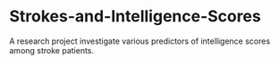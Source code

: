 # Strokes-and-Intelligence-Scores

A research project investigate various predictors of intelligence scores among stroke patients.
